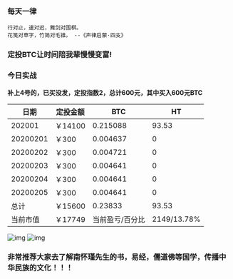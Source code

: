 ### 每天一律

```text
行对止，速对迟，舞剑对围棋。
花笺对草字，竹简对毛锥。 --《声律启蒙·四支》
```

### 定投BTC让时间陪我辈慢慢变富!

### 今日实战

**补上4号的，已买没发，定投指数2，总计600元，其中买入600元BTC**

| 日期     | 定投金额 | BTC             | HT        |
| -------- | -------- | --------------- | --------- |
| 202001 | ￥14100    | 0.215088         | 93.53      |
| 20200201 | ￥300    | 0.004637         | 0     |
| 20200202 | ￥300    | 0.004721         | 0     |
| 20200203 | ￥300    | 0.004641         | 0     |
| 20200204 | ￥300    | 0.004641         | 0     |
| 20200205 | ￥300    | 0.004641         | 0     |
| 总计     | ￥15600   | 0.23833       | 93.53     |
| 当前市值 | ￥17749   | 当前盈亏/百分比 | 2149/13.78% |

![img](https://oss02.bihu.com/image/20200205/df1f357ad642f6b86b64c83c5eebeeb3_GQYTKKRRHAYA.png)
![img](https://oss02.bihu.com/image/20200205/5f77bc747ff024f9979105f3b80bb19a_GQYDKKRRHAYQ.png)

### 非常推荐大家去了解南怀瑾先生的书，易经，儒道佛等国学，传播中华民族的文化！！！